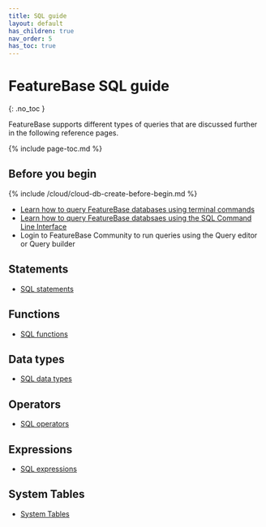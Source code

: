 ```yaml
---
title: SQL guide
layout: default
has_children: true
nav_order: 5
has_toc: true
---
```


# FeatureBase SQL guide
{: .no_toc }

FeatureBase supports different types of queries that are discussed further in the following reference pages.

{% include page-toc.md %}

## Before you begin

{% include /cloud/cloud-db-create-before-begin.md %}

* [Learn how to query FeatureBase databases using terminal commands](/docs/tools/tool-fbsql)
* [Learn how to query FeatureBase databsaes using the SQL Command Line Interface](/docs/community/com-config/com-config-sql-cli-enable)
* Login to FeatureBase Community to run queries using the Query editor or Query builder

## Statements

* [SQL statements](/docs/sql-guide/statements/statements-home)

## Functions

* [SQL functions](/docs/sql-guide/functions/functions-home)

## Data types

* [SQL data types](/docs/sql-guide/data-types/data-types-home)

## Operators

* [SQL operators](/docs/sql-guide/operators/operators-home)

## Expressions

* [SQL expressions](/docs/sql-guide/expressions/expressions-home)

## System Tables

* [System Tables](/docs/sql-guide/system-tables/system-tables-home)

